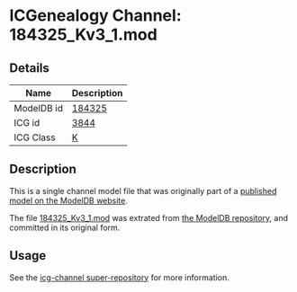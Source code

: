 # ICGenealogy Channel: 184325\_Kv3\_1.mod

## Details

Name | Description
---- | -----------
ModelDB id | [184325](http://senselab.med.yale.edu/ModelDB/ShowModel.cshtml?model=184325)
ICG id | [3844](http://icg.neurotheory.ox.ac.uk/channels/1/3844)
ICG Class | [K](http://icg.neurotheory.ox.ac.uk/channels/1)

## Description

This is a single channel model file that was originally part of a [published model on the ModelDB website](http://senselab.med.yale.edu/mModelDB/ShowModel.cshtml?model=184325).

The file [184325\_Kv3\_1.mod](184325_Kv3_1.mod) was extrated from [the ModelDB repository](http://senselab.med.yale.edu/ModelDB/ShowModel.cshtml?model=184325), and committed in its original form.

## Usage

See the [icg-channel super-repository](https://github.com/icgenealogy/icg-channels) for more information.